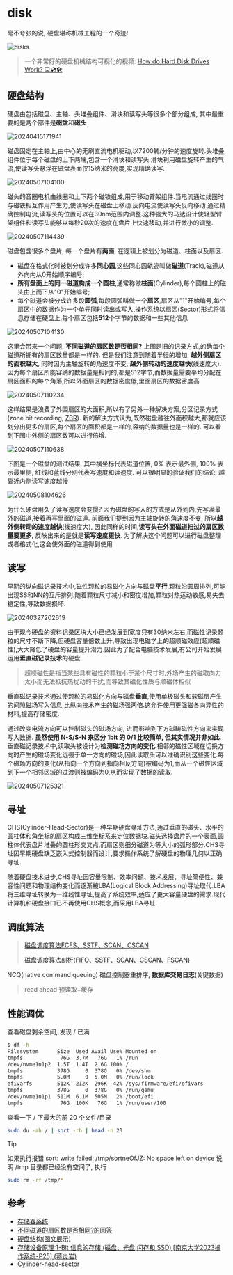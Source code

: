 
# disk

毫不夸张的说, 硬盘堪称机械工程的一个奇迹!

![disks](https://raw.githubusercontent.com/learner-lu/picbed/master/disks.gif)

> 一个非常好的硬盘机械结构可视化的视频: [How do Hard Disk Drives Work?  💻💿🛠](https://www.youtube.com/watch?v=wtdnatmVdIg)

## 硬盘结构

硬盘由包括磁盘、主轴、头堆叠组件、滑块和读写头等很多个部分组成, 其中最重要的是两个部件是**磁盘**和**磁头**

![20240415171941](https://raw.githubusercontent.com/learner-lu/picbed/master/20240415171941.png)

磁盘固定在主轴上,由中心的无刷直流电机驱动,以7200转/分钟的速度旋转.头堆叠组件位于每个磁盘的上下两端,包含一个滑块和读写头.滑块利用磁盘旋转产生的气流,使读写头悬浮在磁盘表面仅15纳米的高度,实现精确读写.

![20240507104100](https://raw.githubusercontent.com/learner-lu/picbed/master/20240507104100.png)

磁头的音圈电机由线圈和上下两个磁铁组成,用于移动臂架组件.当电流通过线圈时与磁铁相互作用产生力,使读写头在磁盘上移动.反向电流使读写头反向移动.通过精确控制电流,读写头的位置可以在30nm范围内调整.这种强大的马达设计使轻型臂架组件和读写头能够以每秒20次的速度在盘片上快速移动,并进行微小的调整.

![20240507114439](https://raw.githubusercontent.com/learner-lu/picbed/master/20240507114439.png)

磁盘包含很多个盘片, 每一个盘片有**两面**, 在逻辑上被划分为磁道、柱面以及扇区.

- 磁盘在格式化时被划分成许多**同心圆**,这些同心圆轨迹叫做**磁道**(Track),磁道从外向内从0开始顺序编号;
- **所有盘面上的同一磁道构成一个圆柱**,通常称做**柱面**(Cylinder),每个圆柱上的磁头由上而下从"0"开始编号;
- 每个磁道会被分成许多段**圆弧**,每段圆弧叫做一个**扇区**,扇区从"1"开始编号,每个扇区中的数据作为一个单元同时读出或写入,操作系统以扇区(Sector)形式将信息存储在硬盘上,每个扇区包括**512**个字节的数据和一些其他信息

![20240507104130](https://raw.githubusercontent.com/learner-lu/picbed/master/20240507104130.png)

这里会带来一个问题, **不同磁道的扇区数是否相同?** 上图是旧的记录方式,的确每个磁道所拥有的扇区数量都是一样的. 但是我们注意到随着半径的增加, **越外侧扇区的面积越大**, 同时因为主轴旋转的角速度不变, **越外侧转动的速度越快**(线速度大). 因为每个扇区所能容纳的数据量是相同的,都是512字节,而数据量需要平均分配在扇区面积的每个角落,所以外面扇区的数据密度低,里面扇区的数据密度高

![20240507110234](https://raw.githubusercontent.com/learner-lu/picbed/master/20240507110234.png)

这样结果是浪费了外围扇区的大面积,所以有了另外一种解决方案,分区记录方式 (zone bit recording, [ZBR](https://en.wikipedia.org/wiki/Zone_bit_recording)). 新的解决方式认为,既然磁盘越往外面积越大,那就应该划分出更多的扇区,每个扇区的面积都是一样的,容纳的数据量也是一样的. 可以看到下图中外侧的扇区数可以进行倍增.

![20240507110638](https://raw.githubusercontent.com/learner-lu/picbed/master/20240507110638.png)

下图是一个磁盘的测试结果, 其中横坐标代表磁道位置, 0% 表示最外侧, 100% 表示最里侧, 红线和蓝线分别代表写速度和读速度. 可以很明显的验证我们的结论: 越靠近内侧读写速度越慢

![20240508104626](https://raw.githubusercontent.com/learner-lu/picbed/master/20240508104626.png)

为什么硬盘用久了读写速度会变慢? 因为磁盘的写入的方式是从外到内,先写满最外的磁道,接着再写里面的磁道. 前面我们提到因为主轴旋转的角速度不变, 所以**越外侧转动的速度越快**(线速度大), 因此同样的时间,**读写头在外面磁道扫过的扇区数量要更多**, 反映出来的是就是**读写速度更快**. 为了解决这个问题可以进行磁盘整理或者格式化,这会使外面的磁道得到使用

## 读写

早期的纵向磁记录技术中,磁性颗粒的易磁化方向与磁盘**平行**,颗粒沿圆周排列,可能出现SS和NN的互斥排列.随着颗粒尺寸减小和密度增加,颗粒对热运动敏感,易失去稳定性,导致数据损坏.

![20240327202619](https://raw.githubusercontent.com/learner-lu/picbed/master/20240327202619.png)

由于现今硬盘的资料记录区块大小已经发展到宽度只有30纳米左右,而磁性记录颗粒的尺寸不断下降,但硬盘容量倍数上升,导致出现电磁学上的超顺磁效应(超顺磁性),大大降低了硬盘的容量提升潜力.因此为了配合电脑技术发展,有公司开始发展运用**垂直磁记录技术**的硬盘

> 超顺磁性是指当某些具有磁性的颗粒小于某个尺寸时,外场产生的磁取向力太小而无法抵抗热扰动的干扰,而导致其磁化性质与顺磁体相似

垂直磁记录技术通过使颗粒的易磁化方向与磁盘**垂直**,使用单极磁头和软磁层产生的间隙磁场写入信息,比纵向技术产生的磁场强两倍.这允许使用更强磁各向异性的材料,提高存储密度.

通过改变电流方向可以控制磁头的磁场方向, 进而影响到下方磁畴磁性方向来实现写入数据. **虽然使用 N-S/S-N 来区分 1bit 的 0/1 比较简单, 但其实情况并非如此**. 垂直磁记录技术中,读取头被设计为**检测磁场方向的变化**.相邻的磁性区域在切换方向时产生的磁场变化远强于单一方向的磁场,因此读取头可以准确识别这些变化.每个磁场方向的变化(从指向一个方向到指向相反方向)被编码为1,而从一个磁性区域到下一个相邻区域的过渡则被编码为0,从而实现了数据的读取.

![20240507125321](https://raw.githubusercontent.com/learner-lu/picbed/master/20240507125321.png)

## 寻址

CHS(Cylinder-Head-Sector)是一种早期硬盘寻址方法,通过垂直的磁头、水平的圆柱体和角坐标的扇区构成三维坐标系来定位数据块.磁头选择盘片的一个表面,圆柱体代表盘片堆叠的圆柱形交叉点,而扇区则细分磁道为等大小的弧形部分.CHS寻址因早期硬盘缺乏嵌入式控制器而设计,要求操作系统了解硬盘的物理几何以正确寻址.

随着硬盘技术进步,CHS寻址因容量限制、效率问题、技术发展、寻址简便性、兼容性问题和物理结构变化而逐渐被LBA(Logical Block Addressing)寻址取代.LBA将三维寻址转换为一维线性寻址,提高了系统效率,适应了更大容量硬盘的需求.现代计算机和硬盘接口已不再使用CHS概念,而采用LBA寻址.

## 调度算法

> [磁盘调度算法FCFS、SSTF、SCAN、CSCAN](https://www.cnblogs.com/chen-cs/p/13180242.html)
> 
> [磁盘调度算法剖析(FIFO、SSTF、SCAN、CSCAN、FSCAN)](https://blog.csdn.net/Jaster_wisdom/article/details/52345674)

NCQ(native command queuing) 磁盘控制器重排序, **数据库交易日志**(关键数据)

> read ahead 预读取+缓存

## 性能调优

查看磁盘剩余空间, 发现 / 已满

```bash
$ df -h
Filesystem      Size  Used Avail Use% Mounted on
tmpfs            76G  3.7M   76G   1% /run
/dev/nvme1n1p2  1.5T  1.4T  2.6G 100% /
tmpfs           378G     0  378G   0% /dev/shm
tmpfs           5.0M     0  5.0M   0% /run/lock
efivarfs        512K  212K  296K  42% /sys/firmware/efi/efivars
tmpfs           378G     0  378G   0% /run/qemu
/dev/nvme1n1p1  511M  6.1M  505M   2% /boot/efi
tmpfs            76G  100K   76G   1% /run/user/100
```

查看一下 / 下最大的前 20 个文件/目录

```bash
sudo du -ah / | sort -rh | head -n 20
```

> [!TIP]
> 如果执行报错 sort: write failed: /tmp/sortneOfJZ: No space left on device 说明 /tmp 目录都已经没有空间了, 执行
>
> ```bash
> sudo rm -rf /tmp/*
> ```

## 参考

- [存储器系统](https://zhuanlan.zhihu.com/p/105388861)
- [不同磁道的扇区数是否相同?的回答](https://www.zhihu.com/question/20537787/answer/77591552)
- [硬盘结构(图文展示)](https://www.cnblogs.com/cyx-b/p/14095057.html)
- [存储设备原理:1-Bit 信息的存储 (磁盘、光盘;闪存和 SSD) [南京大学2023操作系统-P25] (蒋炎岩)](https://www.bilibili.com/video/BV1Bh4y1x7tv/)
- [Cylinder-head-sector](https://en.wikipedia.org/wiki/Cylinder-head-sector)